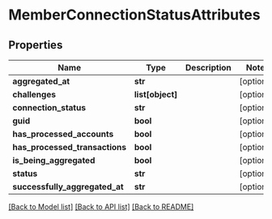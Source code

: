 # MemberConnectionStatusAttributes

## Properties
Name | Type | Description | Notes
------------ | ------------- | ------------- | -------------
**aggregated_at** | **str** |  | [optional] 
**challenges** | **list[object]** |  | [optional] 
**connection_status** | **str** |  | [optional] 
**guid** | **bool** |  | [optional] 
**has_processed_accounts** | **bool** |  | [optional] 
**has_processed_transactions** | **bool** |  | [optional] 
**is_being_aggregated** | **bool** |  | [optional] 
**status** | **str** |  | [optional] 
**successfully_aggregated_at** | **str** |  | [optional] 

[[Back to Model list]](../README.md#documentation-for-models) [[Back to API list]](../README.md#documentation-for-api-endpoints) [[Back to README]](../README.md)


